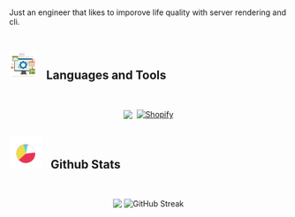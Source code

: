  

<br>

Just an engineer that likes to imporove life quality with server rendering and cli.
<br> <br>

## <picture> <img src = "./public/tools.gif?raw=true" width = 50px style="margin-right: 12px;"> </picture> Languages and Tools

<br>
<p align="center" style="white-space: nowrap;">
  <span style="display: inline-block;">
    <a href="https://skillicons.dev" rel="nofollow">
      <img 
        src="https://skillicons.dev/icons?i=remix,js,ts,go,docker,postgres,vim&perline=8" 
        style="vertical-align: middle; max-width: 100%;" 
      />
    </a>
  </span>
  <span style="display: inline-block;">
    <a href="https://shopify.dev" rel="nofollow">
      <img 
        width="50" 
        height="50" 
        src="https://img.icons8.com/nolan/64/shopify.png" 
        alt="Shopify" 
        style="vertical-align: middle; margin-left: 4px;" 
      />
    </a>
  </span>
</p>

## <picture> <img src = "./public/stats.gif?raw=true" width = 60px style="margin-right: 10px;"> </picture> Github Stats

<br>

<p align="center">

  <img src="https://github-readme-stats.vercel.app/api/top-langs/?username=JoNelson98&theme=transparent&hide_border=true&include_all_commits=true&count_private=true&layout=compact" align="center" />
  <img src="https://streak-stats.demolab.com?user=JoNelson98&theme=transparent&hide_border=true" alt="GitHub Streak" align="center" />
</p>
